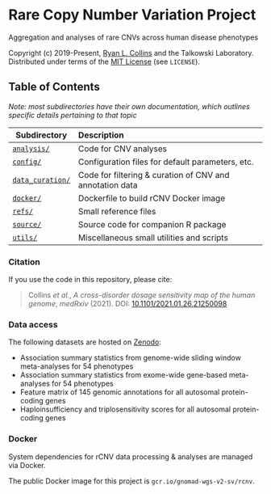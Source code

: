 # Rare Copy Number Variation Project

Aggregation and analyses of rare CNVs across human disease phenotypes  

Copyright (c) 2019-Present, [Ryan L. Collins](mailto:rlcollins@g.harvard.edu) and the Talkowski Laboratory.  
Distributed under terms of the [MIT License](/LICENSE) (see `LICENSE`).  


## Table of Contents  

_Note: most subdirectories have their own documentation, which outlines specific details pertaining to that topic_

| Subdirectory | Description |
| --- | :--- |
| [`analysis/`](https://github.com/talkowski-lab/rCNV2/tree/master/analysis/) | Code for CNV analyses |
| [`config/`](https://github.com/talkowski-lab/rCNV2/tree/master/config/) | Configuration files for default parameters, etc. |
| [`data_curation/`](https://github.com/talkowski-lab/rCNV2/tree/master/data_curation/) | Code for filtering & curation of CNV and annotation data |
| [`docker/`](https://github.com/talkowski-lab/rCNV2/tree/master/docker/) | Dockerfile to build rCNV Docker image |
| [`refs/`](https://github.com/talkowski-lab/rCNV2/tree/master/refs/) | Small reference files |
| [`source/`](https://github.com/talkowski-lab/rCNV2/tree/master/source/) | Source code for companion R package |  
| [`utils/`](https://github.com/talkowski-lab/rCNV2/tree/master/utils/) | Miscellaneous small utilities and scripts |  


### Citation  

If you use the code in this repository, please cite:  
> Collins _et al._, _A cross-disorder dosage sensitivity map of the human genome_, _medRxiv_ (2021). DOI: [10.1101/2021.01.26.21250098](https://doi.org/10.1101/2021.01.26.21250098)  


### Data access  

The following datasets are hosted on [Zenodo](https://zenodo.org/record/6347673):  
  * Association summary statistics from genome-wide sliding window meta-analyses for 54 phenotypes  
  * Association summary statistics from exome-wide gene-based meta-analyses for 54 phenotypes  
  * Feature matrix of 145 genomic annotations for all autosomal protein-coding genes
  * Haploinsufficiency and triplosensitivity scores for all autosomal protein-coding genes  


### Docker  

System dependencies for rCNV data processing & analyses are managed via Docker.  

The public Docker image for this project is `gcr.io/gnomad-wgs-v2-sv/rcnv`.  
